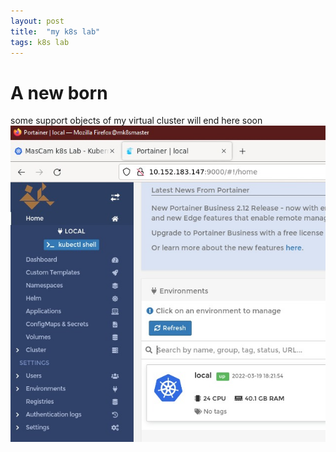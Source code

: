 ```yaml
---
layout: post
title:  "my k8s lab"
tags: k8s lab
---
```

# A new born
some support objects of my virtual cluster will end here soon
![Only a screenshot](/assets/img/03d4e364-17da-4e53-bb77-3ce399ff5c69.jpg)
